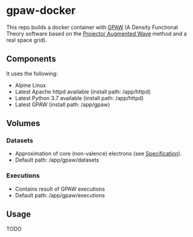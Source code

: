 # gpaw-docker

This repo builds a docker container with [GPAW](https://wiki.fysik.dtu.dk/gpaw/) (A Density Functional Theory software based on the [Projector Augmented Wave](https://en.wikipedia.org/wiki/Projector_augmented_wave_method) method and a real space grid).

## Components

It uses the following:

* Alpine Linux
* Latest Apache httpd available (install path: /app/httpd)
* Latest Python 3.7 available (install path: /app/httpd)
* Latest GPAW (install path: /app/gpaw)

## Volumes

### Datasets

* Approximation of core (non-valence) electrons (see [Specification](https://wiki.fysik.dtu.dk/gpaw/setups/pawxml.html#what-defines-a-dataset)).
* Default path: /app/gpaw/datasets

### Executions

* Contains result of GPAW executions
* Default path: /app/gpaw/executions

## Usage

TODO
